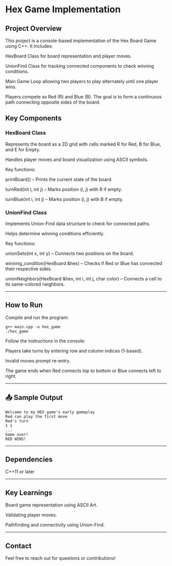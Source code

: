 # Hex Game Implementation


## Project Overview

This project is a console-based implementation of the Hex Board Game using C++. It includes:

HexBoard Class for board representation and player moves.

UnionFind Class for tracking connected components to check winning conditions.

Main Game Loop allowing two players to play alternately until one player wins.

Players compete as Red (R) and Blue (B). The goal is to form a continuous path connecting opposite sides of the board.

## Key Components

### HexBoard Class

Represents the board as a 2D grid with cells marked R for Red, B for Blue, and E for Empty.

Handles player moves and board visualization using ASCII symbols.

Key functions:

printBoard() – Prints the current state of the board.

turnRed(int i, int j) – Marks position (i, j) with R if empty.

turnBlue(int i, int j) – Marks position (i, j) with B if empty.

### UnionFind Class

Implements Union-Find data structure to check for connected paths.

Helps determine winning conditions efficiently.

Key functions:

unionSets(int x, int y) – Connects two positions on the board.

winning_condition(HexBoard &hex) – Checks if Red or Blue has connected their respective sides.

unionNeighbors(HexBoard &hex, int i, int j, char color) – Connects a cell to its same-colored neighbors.

---

## How to Run

Compile and run the program:

```
g++ main.cpp -o hex_game
./hex_game
```

Follow the instructions in the console:

Players take turns by entering row and column indices (1-based).

Invalid moves prompt re-entry.

The game ends when Red connects top to bottom or Blue connects left to right.

---

## 📤 Sample Output

```
Welcome to my HEX game's early gameplay
Red can play the first move
Red's turn
1 1
...
Game over!
RED WINS!
```

---

## Dependencies

C++11 or later

---

## Key Learnings

Board game representation using ASCII Art.

Validating player moves.

Pathfinding and connectivity using Union-Find.

---

## Contact

Feel free to reach out for questions or contributions!
